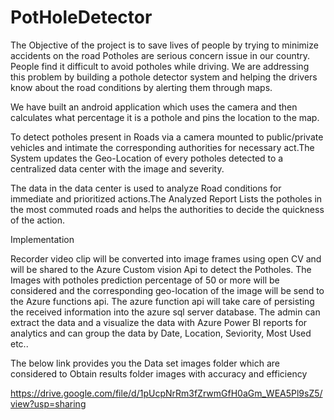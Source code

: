 # PotHoleDetector

The Objective of the project is to save lives of people by trying to minimize accidents on the road 
Potholes are serious concern issue in our country. People find it difficult to avoid potholes while driving. We are addressing this problem by building a pothole detector system and helping the drivers know about the road conditions by alerting them through maps.

We have built an android application which uses the camera and then calculates what percentage it is a pothole and pins the location to the map.

To detect potholes present in Roads via a camera mounted to public/private vehicles and intimate the corresponding authorities for necessary act.The System updates the Geo-Location of every potholes detected to a centralized data center with the image and severity.

The data in the data center is used to analyze Road conditions for immediate and prioritized actions.The Analyzed Report Lists the potholes in the most commuted roads and helps the authorities to decide the quickness of the action.


Implementation  

Recorder video clip will be converted into image frames using open CV and will be shared to the Azure Custom vision Api to detect the Potholes. The Images with potholes prediction percentage of 50 or more will be considered and the corresponding geo-location of the image will be send to the Azure functions api. The azure function api will take care of persisting the received information into the azure sql server database. The admin can extract the data and a visualize the data with Azure Power BI reports for analytics and can group the data by Date, Location, Seviority, Most Used etc..

The below link provides you the Data set images folder which are considered to
Obtain results folder images with accuracy and efficiency


https://drive.google.com/file/d/1pUcpNrRm3fZrwmGfH0aGm_WEA5Pl9sZ5/view?usp=sharing

